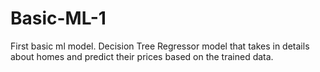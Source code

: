 # Basic-ML-1
First basic ml model. Decision Tree Regressor model that takes in details about homes and predict their prices based on the trained data.
